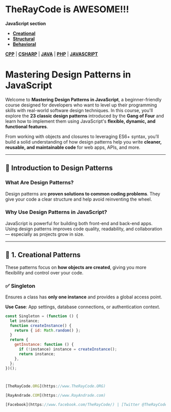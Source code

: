 # TheRayCode is AWESOME!!!
**JavaScript section**

 * **[Creational](./Creational/README.md)**
 * **[Structural](./Structural/README.md)**
 * **[Behavioral](./Behavioral/README.md)**

**[CPP](../CPP/README.md)** | **[CSHARP](../Csharp/README.md)** | **[JAVA](../Java/README.md)**  | **[PHP](../PHP/README.md)** | **[JAVASCRIPT](../JavaScript/README.md)**

# Mastering Design Patterns in JavaScript

Welcome to **Mastering Design Patterns in JavaScript**, a beginner-friendly course designed for developers who want to level up their programming skills with real-world software design techniques. In this course, you'll explore the **23 classic design patterns** introduced by the **Gang of Four** and learn how to implement them using JavaScript's **flexible, dynamic, and functional features**.

From working with objects and closures to leveraging ES6+ syntax, you’ll build a solid understanding of how design patterns help you write **cleaner, reusable, and maintainable code** for web apps, APIs, and more.

---

## 🧠 Introduction to Design Patterns

### What Are Design Patterns?
Design patterns are **proven solutions to common coding problems**. They give your code a clear structure and help avoid reinventing the wheel.

### Why Use Design Patterns in JavaScript?
JavaScript is powerful for building both front-end and back-end apps. Using design patterns improves code quality, readability, and collaboration — especially as projects grow in size.

---

## 🎯 1. Creational Patterns

These patterns focus on **how objects are created**, giving you more flexibility and control over your code.

### ✅ Singleton
Ensures a class has **only one instance** and provides a global access point.

**Use Case**: App settings, database connections, or authentication context.

```js
const Singleton = (function () {
  let instance;
  function createInstance() {
    return { id: Math.random() };
  }
  return {
    getInstance: function () {
      if (!instance) instance = createInstance();
      return instance;
    },
  };
})();



[TheRayCode.ORG](https://www.TheRayCode.ORG)

[RayAndrade.COM](https://www.RayAndrade.com)

[Facebook](https://www.facebook.com/TheRayCode/) | [Twitter @TheRayCode](https://www.twitter.com/TheRayCode/) | [YouTube](https://www.youtube.com/TheRayCode/)


